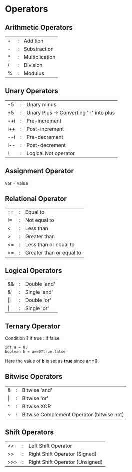 <Style>
    td,th{
        border: none!important
    }
</Style>

# Operators

## Arithmetic Operators

|     |     |                |
| --- | --- | -------------- |
| +   | :   | Addition       |
| -   | :   | Substraction   |
| \*  | :   | Multiplication |
| /   | :   | Division       |
| %   | :   | Modulus        |

## Unary Operators

|     |     |                                            |
| --- | --- | ------------------------------------------ |
| -5  | :   | Unary minus                                |
| +5  | :   | Unary Plus -> Converting **'-'** into plus |
| ++i | :   | Pre-increment                              |
| i++ | :   | Post-increment                             |
| --i | :   | Pre-decrement                              |
| i-- | :   | Post-decrement                             |
| !   | :   | Logical Not operator                       |

## Assignment Operator

var = value

## Relational Operator

|     |     |                          |
| --- | --- | ------------------------ |
| ==  | :   | Equal to                 |
| !=  | :   | Not equal to             |
| <   | :   | Less than                |
| >   | :   | Greater than             |
| <=  | :   | Less than or equal to    |
| >=  | :   | Greater than or equal to |

## Logical Operators

|      |     |              |
| ---- | --- | ------------ |
| &&   | :   | Double 'and' |
| &    | :   | Single 'and' |
| \|\| | :   | Double 'or'  |
| \|   | :   | Single 'or'  |

## Ternary Operator

Condition **?** if true : if false

```
int a = 0;
boolean b = a==0?true:false
```

Here the value of **b** is set as **true** since **a==0**.

## Bitwise Operators

|     |     |                                           |
| --- | --- | ----------------------------------------- |
| &   | :   | Bitwise 'and'                             |
| \|  | :   | Bitwise 'or'                              |
| ^   | :   | Bitwise XOR                               |
| ~   | :   | Bitwise Complement Operator (bitwise not) |

## Shift Operators

|     |     |                                 |
| --- | --- | ------------------------------- |
| <<  | :   | Left Shift Operator             |
| >>  | :   | Right Shift Operator (Signed)   |
| >>> | :   | Right Shift Operator (Unsigned) |
